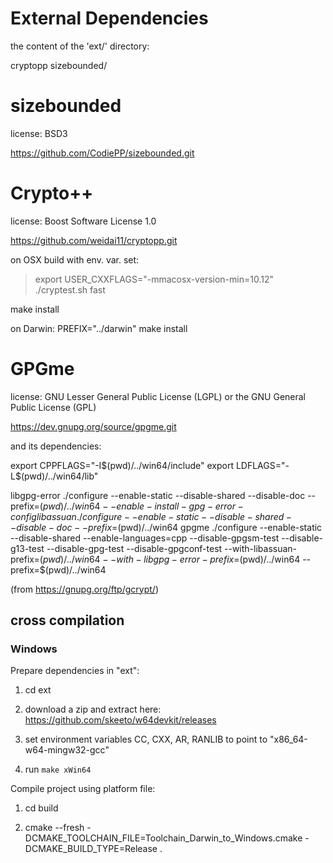 External Dependencies
=====================

the content of the 'ext/' directory:

  cryptopp
  sizebounded/


sizebounded
===========

license: BSD3

https://github.com/CodiePP/sizebounded.git


Crypto++
========

license: Boost Software License 1.0

https://github.com/weidai11/cryptopp.git

on OSX build with env. var. set:

> export USER_CXXFLAGS="-mmacosx-version-min=10.12"
> ./cryptest.sh fast


make install

on Darwin:
PREFIX="../darwin" make install

GPGme
=====

license: GNU Lesser General Public License (LGPL)
         or the GNU General Public License (GPL)

https://dev.gnupg.org/source/gpgme.git


and its dependencies:

export CPPFLAGS="-I$(pwd)/../win64/include"
export LDFLAGS="-L$(pwd)/../win64/lib"

libgpg-error
	./configure --enable-static --disable-shared  --disable-doc --prefix=$(pwd)/../win64 --enable-install-gpg-error-config
libassuan
	./configure --enable-static --disable-shared  --disable-doc --prefix=$(pwd)/../win64
gpgme
	./configure --enable-static --disable-shared --enable-languages=cpp --disable-gpgsm-test --disable-g13-test --disable-gpg-test --disable-gpgconf-test --with-libassuan-prefix=$(pwd)/../win64  --with-libgpg-error-prefix=$(pwd)/../win64  --prefix=$(pwd)/../win64


(from https://gnupg.org/ftp/gcrypt/)


## cross compilation

### Windows


Prepare dependencies in "ext":

1. cd ext

2. download a zip and extract here: https://github.com/skeeto/w64devkit/releases

3. set environment variables CC, CXX, AR, RANLIB to point to "x86_64-w64-mingw32-gcc"

4. run `make xWin64`


Compile project using platform file:

1. cd build

2. cmake --fresh -DCMAKE_TOOLCHAIN_FILE=Toolchain_Darwin_to_Windows.cmake -DCMAKE_BUILD_TYPE=Release .



